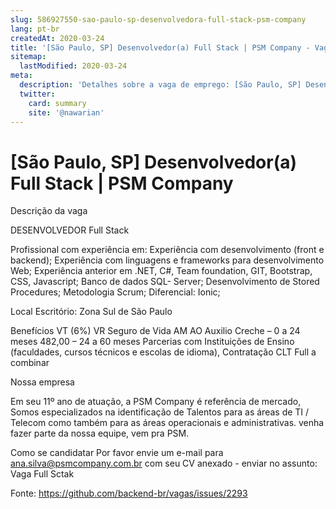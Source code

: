 ```yaml
---
slug: 586927550-sao-paulo-sp-desenvolvedora-full-stack-psm-company
lang: pt-br
createdAt: 2020-03-24
title: '[São Paulo, SP] Desenvolvedor(a) Full Stack | PSM Company - Vaga de Emprego'
sitemap:
  lastModified: 2020-03-24
meta:
  description: 'Detalhes sobre a vaga de emprego: [São Paulo, SP] Desenvolvedor(a) Full Stack | PSM Company'
  twitter:
    card: summary
    site: '@nawarian'
---
```


# [São Paulo, SP] Desenvolvedor(a) Full Stack | PSM Company

Descrição da vaga

DESENVOLVEDOR Full Stack

Profissional com experiência em: Experiência com desenvolvimento (front e backend);
Experiência com linguagens e frameworks para desenvolvimento Web; Experiência anterior em .NET, C#, Team foundation, GIT, Bootstrap, CSS, Javascript; Banco de dados SQL- Server;
Desenvolvimento de Stored Procedures; Metodologia Scrum; Diferencial: Ionic;

Local
Escritório: Zona Sul de São Paulo

Benefícios
VT (6%)
VR
Seguro de Vida
AM
AO
Auxilio Creche – 0 a 24 meses 482,00 – 24 a 60 meses
Parcerias com Instituições de Ensino (faculdades, cursos técnicos e escolas de idioma),
Contratação
CLT Full a combinar

Nossa empresa

Em seu 11º ano de atuação, a PSM Company é referência de mercado, Somos especializados na identificação de Talentos para as áreas de TI / Telecom como também para as áreas operacionais e administrativas.
venha fazer parte da nossa equipe, vem pra PSM.

Como se candidatar
Por favor envie um e-mail para ana.silva@psmcompany.com.br com seu CV anexado - enviar no assunto: Vaga Full Sctak

Fonte: https://github.com/backend-br/vagas/issues/2293